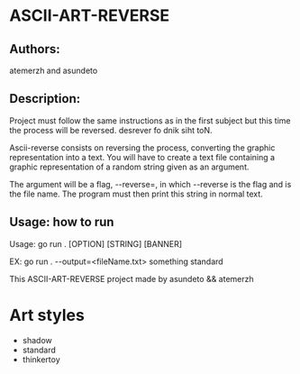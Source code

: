 # ASCII-ART-REVERSE

## Authors:

atemerzh and asundeto

## Description:

Project must follow the same instructions as in the first subject but this time the process will be reversed. desrever fo dnik siht toN.

Ascii-reverse consists on reversing the process, converting the graphic representation into a text. You will have to create a text file containing a graphic representation of a random string given as an argument.

The argument will be a flag, --reverse=<fileName>, in which --reverse is the flag and <fileName> is the file name. The program must then print this string in normal text.

## Usage: how to run

Usage: go run . [OPTION] [STRING] [BANNER]

EX: go run . --output=<fileName.txt> something standard

This ASCII-ART-REVERSE project made by asundeto && atemerzh

# Art styles

* shadow
* standard
* thinkertoy
